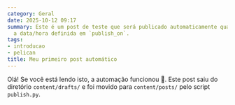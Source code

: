 ```yaml
---
category: Geral
date: 2025-10-12 09:17
summary: Este é um post de teste que será publicado automaticamente quando chegar
  a data/hora definida em `publish_on`.
tags:
- introducao
- pelican
title: Meu primeiro post automático
---
```


Olá! Se você está lendo isto, a automação funcionou 🤖. Este post saiu do diretório `content/drafts/` e foi movido para `content/posts/` pelo script `publish.py`.